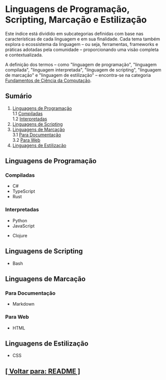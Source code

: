 # Linguagens de Programação, Scripting, Marcação e Estilização

Este índice está dividido em subcategorias definidas com base nas características de cada linguagem e em sua finalidade. Cada tema também explora o ecossistema da linguagem – ou seja, ferramentas, frameworks e práticas adotadas pela comunidade – proporcionando uma visão completa e contextualizada.

A definição dos termos – como "linguagem de programação", "linguagem compilada", "linguagem interpretada", "linguagem de scripting", "linguagem de marcação" e "linguagem de estilização" – encontra-se na categoria [Fundamentos de Ciência da Computação](../1-fundamentos-ciencia-computacao/fundamentos-ciencia-computacao.md).

## Sumário

1. [Linguagens de Programação](#linguagens-programacao)  
    1.1 [Compiladas](#compiladas)  
    1.2 [Interpretadas](#interpretadas)
2. [Linguagens de Scripting](#linguagens-scripting)
3. [Linguagens de Marcação](#linguagens-marcacao)  
    3.1 [Para Documentação](#para-documentacao)  
    3.2 [Para Web](#para-web)
4. [Linguagens de Estilização](#linguagens-estilizacao)

## <a id="linguagens-programacao">Linguagens de Programação</a>

### <a id="compiladas">Compiladas</a>

- C#
- TypeScript
- Rust

### <a id="interpretadas">Interpretadas</a>

- Python
- JavaScript
<!--
Conteúdo:
- NVM
- NPM
- PM2
-->
- Clojure

## <a id="linguagens-scripting">Linguagens de Scripting</a>

- Bash

## <a id="linguagens-marcacao">Linguagens de Marcação</a>

### <a id="para-documentacao">Para Documentação</a>

- Markdown

### <a id="para-web">Para Web</a>

- HTML

## <a id="linguagens-estilizacao">Linguagens de Estilização</a>

- CSS

## [[ Voltar para: README ]](../README.md#linguagens-programacao-scripting-marcacao-estilizacao)